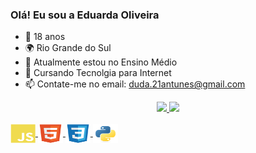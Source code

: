 ### Olá! Eu sou a Eduarda Oliveira

- 🎈 18 anos
- 🌍 Rio Grande do Sul
- 🔭 Atualmente estou no Ensino Médio
- 🌱 Cursando Tecnolgia para Internet
- 📫 Contate-me no email: duda.21antunes@gmail.com

<div align="center">
  <a href="https://github.com/eduarda-antunes">
  <img height="130em" src="https://github-readme-stats.vercel.app/api?username=eduarda-antunes&show_icons=true&theme=dracula&include_all_commits=true&count_private=true"/>
  <img height="130em" src="https://github-readme-stats.vercel.app/api/top-langs/?username=eduarda-antunes&layout=compact&langs_count=7&theme=dracula"/>
</div>
  
 <div style="display: inline_block"><br>
 <img align="center" alt="Rafa-Js" height="30" width="40" src="https://raw.githubusercontent.com/devicons/devicon/master/icons/javascript/javascript-plain.svg">
 <img align="center" alt="Rafa-HTML" height="30" width="40" src="https://raw.githubusercontent.com/devicons/devicon/master/icons/html5/html5-original.svg">
 <img align="center" alt="Rafa-CSS" height="30" width="40" src="https://raw.githubusercontent.com/devicons/devicon/master/icons/css3/css3-original.svg">
 <img align="center" alt="Rafa-Python" height="30" width="40" src="https://raw.githubusercontent.com/devicons/devicon/master/icons/python/python-original.svg">
  
  ##
